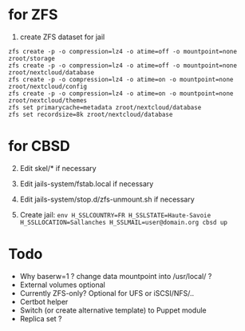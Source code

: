 # for ZFS

1) create ZFS dataset for jail

```
zfs create -p -o compression=lz4 -o atime=off -o mountpoint=none zroot/storage
zfs create -p -o compression=lz4 -o atime=off -o mountpoint=none zroot/nextcloud/database
zfs create -p -o compression=lz4 -o atime=on -o mountpoint=none zroot/nextcloud/config
zfs create -p -o compression=lz4 -o atime=on -o mountpoint=none zroot/nextcloud/themes
zfs set primarycache=metadata zroot/nextcloud/database
zfs set recordsize=8k zroot/nextcloud/database
```


# for CBSD

2) Edit skel/* if necessary
3) Edit jails-system/fstab.local if necessary
4) Edit jails-system/stop.d/zfs-unmount.sh if necessary

5) Create jail: `env H_SSLCOUNTRY=FR H_SSLSTATE=Haute-Savoie H_SSLLOCATION=Sallanches H_SSLMAIL=user@domain.org cbsd up`


# Todo

- Why baserw=1 ? change data mountpoint into /usr/local/ ?
- External volumes optional
- Currently ZFS-only? Optional for UFS or iSCSI/NFS/..
- Certbot helper
- Switch (or create alternative template) to Puppet module
- Replica set ?

